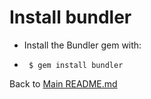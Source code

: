 # Install bundler

  * Install the Bundler gem with:
  -      $ gem install bundler

Back to [Main README.md](https://github.com/wdzajicek/mac-dev-kcc/#readme)

